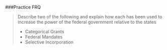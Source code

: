 ###Practice FRQ
>Describe two of the following and explain how each has been used to increase the power of the federal government relative to the states
> - Categorical Grants
> - Federal Mandates
> - Selective Incorporation


